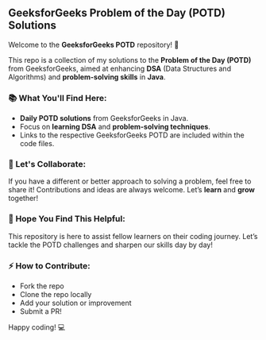 ## GeeksforGeeks Problem of the Day (POTD) Solutions

Welcome to the **GeeksforGeeks POTD** repository! 🚀

This repo is a collection of my solutions to the **Problem of the Day (POTD)** from GeeksforGeeks, aimed at enhancing **DSA** (Data Structures and Algorithms) and **problem-solving skills** in **Java**.

### 📚 What You'll Find Here:
- **Daily POTD solutions** from GeeksforGeeks in Java.
- Focus on **learning DSA** and **problem-solving techniques**.
- Links to the respective GeeksforGeeks POTD are included within the code files.

### 🤝 Let's Collaborate:
If you have a different or better approach to solving a problem, feel free to share it! Contributions and ideas are always welcome. Let’s **learn** and **grow** together!

### 🙏 Hope You Find This Helpful:
This repository is here to assist fellow learners on their coding journey. Let’s tackle the POTD challenges and sharpen our skills day by day!

### ⚡️ How to Contribute:
- Fork the repo
- Clone the repo locally
- Add your solution or improvement
- Submit a PR!

Happy coding! 💻
